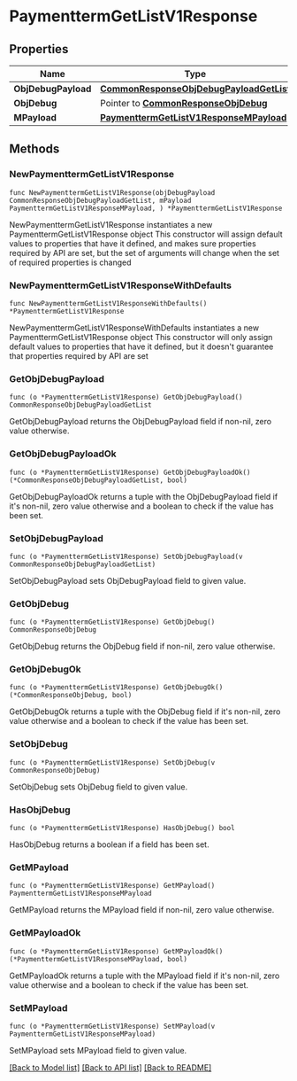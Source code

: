 # PaymenttermGetListV1Response

## Properties

Name | Type | Description | Notes
------------ | ------------- | ------------- | -------------
**ObjDebugPayload** | [**CommonResponseObjDebugPayloadGetList**](CommonResponseObjDebugPayloadGetList.md) |  | 
**ObjDebug** | Pointer to [**CommonResponseObjDebug**](CommonResponseObjDebug.md) |  | [optional] 
**MPayload** | [**PaymenttermGetListV1ResponseMPayload**](PaymenttermGetListV1ResponseMPayload.md) |  | 

## Methods

### NewPaymenttermGetListV1Response

`func NewPaymenttermGetListV1Response(objDebugPayload CommonResponseObjDebugPayloadGetList, mPayload PaymenttermGetListV1ResponseMPayload, ) *PaymenttermGetListV1Response`

NewPaymenttermGetListV1Response instantiates a new PaymenttermGetListV1Response object
This constructor will assign default values to properties that have it defined,
and makes sure properties required by API are set, but the set of arguments
will change when the set of required properties is changed

### NewPaymenttermGetListV1ResponseWithDefaults

`func NewPaymenttermGetListV1ResponseWithDefaults() *PaymenttermGetListV1Response`

NewPaymenttermGetListV1ResponseWithDefaults instantiates a new PaymenttermGetListV1Response object
This constructor will only assign default values to properties that have it defined,
but it doesn't guarantee that properties required by API are set

### GetObjDebugPayload

`func (o *PaymenttermGetListV1Response) GetObjDebugPayload() CommonResponseObjDebugPayloadGetList`

GetObjDebugPayload returns the ObjDebugPayload field if non-nil, zero value otherwise.

### GetObjDebugPayloadOk

`func (o *PaymenttermGetListV1Response) GetObjDebugPayloadOk() (*CommonResponseObjDebugPayloadGetList, bool)`

GetObjDebugPayloadOk returns a tuple with the ObjDebugPayload field if it's non-nil, zero value otherwise
and a boolean to check if the value has been set.

### SetObjDebugPayload

`func (o *PaymenttermGetListV1Response) SetObjDebugPayload(v CommonResponseObjDebugPayloadGetList)`

SetObjDebugPayload sets ObjDebugPayload field to given value.


### GetObjDebug

`func (o *PaymenttermGetListV1Response) GetObjDebug() CommonResponseObjDebug`

GetObjDebug returns the ObjDebug field if non-nil, zero value otherwise.

### GetObjDebugOk

`func (o *PaymenttermGetListV1Response) GetObjDebugOk() (*CommonResponseObjDebug, bool)`

GetObjDebugOk returns a tuple with the ObjDebug field if it's non-nil, zero value otherwise
and a boolean to check if the value has been set.

### SetObjDebug

`func (o *PaymenttermGetListV1Response) SetObjDebug(v CommonResponseObjDebug)`

SetObjDebug sets ObjDebug field to given value.

### HasObjDebug

`func (o *PaymenttermGetListV1Response) HasObjDebug() bool`

HasObjDebug returns a boolean if a field has been set.

### GetMPayload

`func (o *PaymenttermGetListV1Response) GetMPayload() PaymenttermGetListV1ResponseMPayload`

GetMPayload returns the MPayload field if non-nil, zero value otherwise.

### GetMPayloadOk

`func (o *PaymenttermGetListV1Response) GetMPayloadOk() (*PaymenttermGetListV1ResponseMPayload, bool)`

GetMPayloadOk returns a tuple with the MPayload field if it's non-nil, zero value otherwise
and a boolean to check if the value has been set.

### SetMPayload

`func (o *PaymenttermGetListV1Response) SetMPayload(v PaymenttermGetListV1ResponseMPayload)`

SetMPayload sets MPayload field to given value.



[[Back to Model list]](../README.md#documentation-for-models) [[Back to API list]](../README.md#documentation-for-api-endpoints) [[Back to README]](../README.md)


